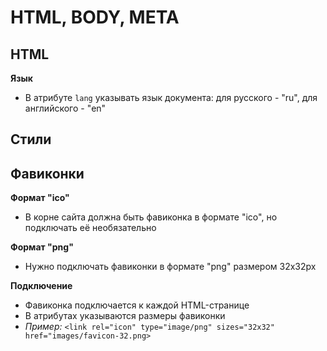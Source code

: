 # HTML, BODY, META

## HTML
**Язык**
- В атрибуте `lang` указывать язык документа: для русского - "ru", для английского - "en"

**Стили**
- 


## Фавиконки
**Формат "ico"**
- В корне сайта должна быть фавиконка в формате "ico", но подключать её необязательно

**Формат "png"**
- Нужно подключать фавиконки в формате "png" размером 32x32px

**Подключение**
- Фавиконка подключается к каждой HTML-странице
- В атрибутах указываются размеры фавиконки
- *Пример:* `<link rel="icon" type="image/png" sizes="32x32" href="images/favicon-32.png>`